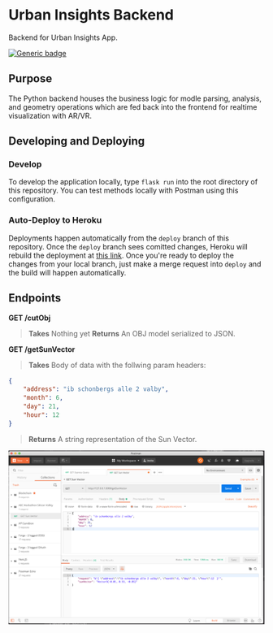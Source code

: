 # Urban Insights Backend

Backend for Urban Insights App.

[![Generic badge](https://img.shields.io/badge/Deployment-Heroku-green.svg)](https://urban-insights-api.herokuapp.com)

## Purpose

The Python backend houses the business logic for modle parsing, analysis, and geometry operations which are fed back into the frontend for realtime visualization with AR/VR.

## Developing and Deploying

### Develop

To develop the application locally, type `flask run` into the root directory of this repository. You can test methods locally with Postman using this configuration.

### Auto-Deploy to Heroku

Deployments happen automatically from the `deploy` branch of this repository. Once the `deploy` branch sees comitted changes, Heroku will rebuild the deployment at [this link](https://urban-insights-api.herokuapp.com). Once you're ready to deploy the changes from your local branch, just make a merge request into `deploy` and the build will happen automatically.

## Endpoints

**GET /cutObj**

> **Takes** Nothing yet
> **Returns** An OBJ model serialized to JSON.

**GET /getSunVector**

> **Takes** Body of data with the follwing param headers:
```json
{
    "address": "ib schonbergs alle 2 valby",
    "month": 6,
    "day": 21,
    "hour": 12
}
```
> **Returns** A string representation of the Sun Vector.

![api](assets/api.png)